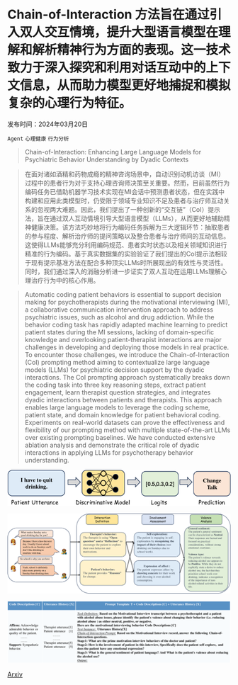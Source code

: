 # Chain-of-Interaction 方法旨在通过引入双人交互情境，提升大型语言模型在理解和解析精神行为方面的表现。这一技术致力于深入探究和利用对话互动中的上下文信息，从而助力模型更好地捕捉和模拟复杂的心理行为特征。

发布时间：2024年03月20日

`Agent` `心理健康` `行为分析`

> Chain-of-Interaction: Enhancing Large Language Models for Psychiatric Behavior Understanding by Dyadic Contexts

> 在面对诸如酒精和药物成瘾的精神咨询场景中，自动识别动机访谈（MI）过程中的患者行为对于支持心理咨询师决策至关重要。然而，目前虽然行为编码任务已借助机器学习技术实现在MI会话中预测患者状态，但在实践中构建和应用此类模型时，仍受限于领域专业知识不足及患者与治疗师互动关系的忽视两大难题。因此，我们提出了一种创新的“交互链”（CoI）提示法，旨在通过双人互动情境引导大型语言模型（LLMs），从而更好地辅助精神健康决策。该方法巧妙地将行为编码任务拆解为三大逻辑环节：抽取患者的参与程度、解析治疗师的提问策略以及整合患者与治疗师间的互动信息。这使得LLMs能够充分利用编码规范、患者实时状态以及相关领域知识进行精准的行为编码。基于真实数据集的实验验证了我们提出的CoI提示法相较于现有提示基准方法在配合多种顶尖LLMs时所展现出的有效性与灵活性。同时，我们通过深入的消融分析进一步证实了双人互动在运用LLMs理解心理治疗行为中的核心作用。

> Automatic coding patient behaviors is essential to support decision making for psychotherapists during the motivational interviewing (MI), a collaborative communication intervention approach to address psychiatric issues, such as alcohol and drug addiction. While the behavior coding task has rapidly adapted machine learning to predict patient states during the MI sessions, lacking of domain-specific knowledge and overlooking patient-therapist interactions are major challenges in developing and deploying those models in real practice. To encounter those challenges, we introduce the Chain-of-Interaction (CoI) prompting method aiming to contextualize large language models (LLMs) for psychiatric decision support by the dyadic interactions. The CoI prompting approach systematically breaks down the coding task into three key reasoning steps, extract patient engagement, learn therapist question strategies, and integrates dyadic interactions between patients and therapists. This approach enables large language models to leverage the coding scheme, patient state, and domain knowledge for patient behavioral coding. Experiments on real-world datasets can prove the effectiveness and flexibility of our prompting method with multiple state-of-the-art LLMs over existing prompting baselines. We have conducted extensive ablation analysis and demonstrate the critical role of dyadic interactions in applying LLMs for psychotherapy behavior understanding.

![Chain-of-Interaction 方法旨在通过引入双人交互情境，提升大型语言模型在理解和解析精神行为方面的表现。这一技术致力于深入探究和利用对话互动中的上下文信息，从而助力模型更好地捕捉和模拟复杂的心理行为特征。](../../../paper_images/2403.13786/x1.png)

![Chain-of-Interaction 方法旨在通过引入双人交互情境，提升大型语言模型在理解和解析精神行为方面的表现。这一技术致力于深入探究和利用对话互动中的上下文信息，从而助力模型更好地捕捉和模拟复杂的心理行为特征。](../../../paper_images/2403.13786/x2.png)

![Chain-of-Interaction 方法旨在通过引入双人交互情境，提升大型语言模型在理解和解析精神行为方面的表现。这一技术致力于深入探究和利用对话互动中的上下文信息，从而助力模型更好地捕捉和模拟复杂的心理行为特征。](../../../paper_images/2403.13786/x3.png)

[Arxiv](https://arxiv.org/abs/2403.13786)